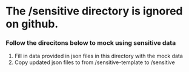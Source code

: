 # The /sensitive directory is ignored on github.
### Follow the direcitons below to mock using sensitive data
1. Fill in data provided in json files in this directory with the mock data
2. Copy updated json files to from /sensitive-template to /sensitive
